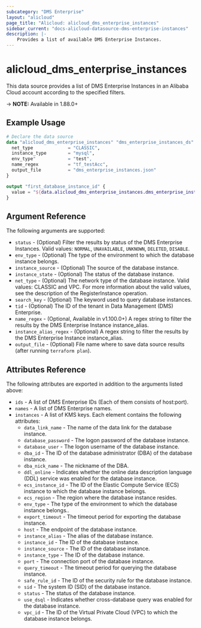 ```yaml
---
subcategory: "DMS Enterprise"
layout: "alicloud"
page_title: "Alicloud: alicloud_dms_enterprise_instances"
sidebar_current: "docs-alicloud-datasource-dms-enterprise-instances"
description: |-
    Provides a list of available DMS Enterprise Instances.
---
```


# alicloud\_dms\_enterprise\_instances

This data source provides a list of DMS Enterprise Instances in an Alibaba Cloud account according to the specified filters.

-> **NOTE:** Available in 1.88.0+

## Example Usage

```terraform
# Declare the data source
data "alicloud_dms_enterprise_instances" "dms_enterprise_instances_ds" {
  net_type             = "CLASSIC",
  instance_type        = "mysql",
  env_type"            = "test",
  name_regex           = "tf_testAcc",
  output_file          = "dms_enterprise_instances.json"
}

output "first_database_instance_id" {
  value = "${data.alicloud_dms_enterprise_instances.dms_enterprise_instances_ds.instances.0.instance_id}"
}
```

## Argument Reference

The following arguments are supported:

* `status` - (Optional) Filter the results by status of the DMS Enterprise Instances. Valid values: `NORMAL`, `UNAVAILABLE`, `UNKNOWN`, `DELETED`, `DISABLE`.
* `env_type` - (Optional) The type of the environment to which the database instance belongs.
* `instance_source` - (Optional) The source of the database instance.
* `instance_state` - (Optional) The status of the database instance.
* `net_type` - (Optional) The network type of the database instance. Valid values: CLASSIC and VPC. For more information about the valid values, see the description of the RegisterInstance operation.
* `search_key` - (Optional) The keyword used to query database instances.
* `tid` - (Optional) The ID of the tenant in Data Management (DMS) Enterprise.
* `name_regex` - (Optional, Available in v1.100.0+) A regex string to filter the results by the DMS Enterprise Instance instance_alias.
* `instance_alias_regex` - (Optional) A regex string to filter the results by the DMS Enterprise Instance instance_alias.
* `output_file` - (Optional) File name where to save data source results (after running `terraform plan`).

## Attributes Reference

The following attributes are exported in addition to the arguments listed above:
* `ids` - A list of DMS Enterprise IDs (Each of them consists of host:port).
* `names` - A list of DMS Enterprise names.
* `instances` - A list of KMS keys. Each element contains the following attributes:
  * `data_link_name` - The name of the data link for the database instance.
  * `database_password` - The logon password of the database instance.
  * `database_user` - The logon username of the database instance.
  * `dba_id` - The ID of the database administrator (DBA) of the database instance.
  * `dba_nick_name` - The nickname of the DBA.
  * `ddl_online` - Indicates whether the online data description language (DDL) service was enabled for the database instance.
  * `ecs_instance_id` - The ID of the Elastic Compute Service (ECS) instance to which the database instance belongs.
  * `ecs_region` - The region where the database instance resides.
  * `env_type` - The type of the environment to which the database instance belongs..
  * `export_timeout` - The timeout period for exporting the database instance.
  * `host` - The endpoint of the database instance.
  * `instance_alias` - The alias of the database instance.
  * `instance_id` - The ID of the database instance.
  * `instance_source` - The ID of the database instance.
  * `instance_type` - The ID of the database instance.
  * `port` - The connection port of the database instance.
  * `query_timeout` - The timeout period for querying the database instance.
  * `safe_rule_id` - The ID of the security rule for the database instance.
  * `sid` - The system ID (SID) of the database instance.
  * `status` - The status of the database instance.
  * `use_dsql` - Indicates whether cross-database query was enabled for the database instance.
  * `vpc_id` - The ID of the Virtual Private Cloud (VPC) to which the database instance belongs.
